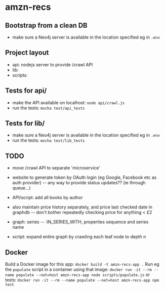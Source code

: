 # amzn-recs

## Bootstrap from a clean DB
* make sure a Neo4j server is available in the location specified eg in `.env`  

## Project layout
- api: nodejs server to provide /crawl API
- lib:
- scripts: 

## Tests for api/
* make the API available on localhost: `node api/crawl.js`
* run the tests: `mocha test/api_tests`

## Tests for lib/
* make sure a Neo4j server is available in the location specified eg in `.env`  
* run the tests: `mocha test/lib_tests`

## TODO
- move /crawl API to separate 'microservice'
- website to generate token by OAuth login (eg Google, Facebook etc as auth provider)
-- any way to provide status updates?? (ie through queue...)

- API/script: add all books by author

- also maintain price history separately, and price last checked date in graphdb
-- don't bother repeatedly checking price for anything < £2

- graph: series -- :IN_SERIES_WITH, properties sequence and series name

- script: expand entire graph by crawling each leaf node to depth n

## Docker

Build a Docker image for this app:
`docker build -t amzn-recs-app .`
Run eg the `populate` script in a container using that image:
`docker run -it --rm --name populate --net=host amzn-recs-app node scripts/populate.js`
or tests:
`docker run -it --rm --name populate --net=host amzn-recs-app npm test`

